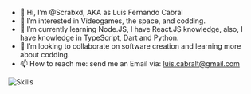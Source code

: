 - 👋 Hi, I’m @Scrabxd, AKA as Luis Fernando Cabral
- 👀 I’m interested in Videogames, the space, and codding.
- 🌱 I’m currently learning Node.JS, I have React.JS knowledge, also, I have knowledge in TypeScript, Dart and Python.
- 💞️ I’m looking to collaborate on software creation and learning more about codding.
- 📫 How to reach me: send me an Email via: luis.cabralt@gmail.com

![Skills](https://skillicons.dev/icons?i=js,ts,nodejs,postgresql,mysql,go&theme=dark)
